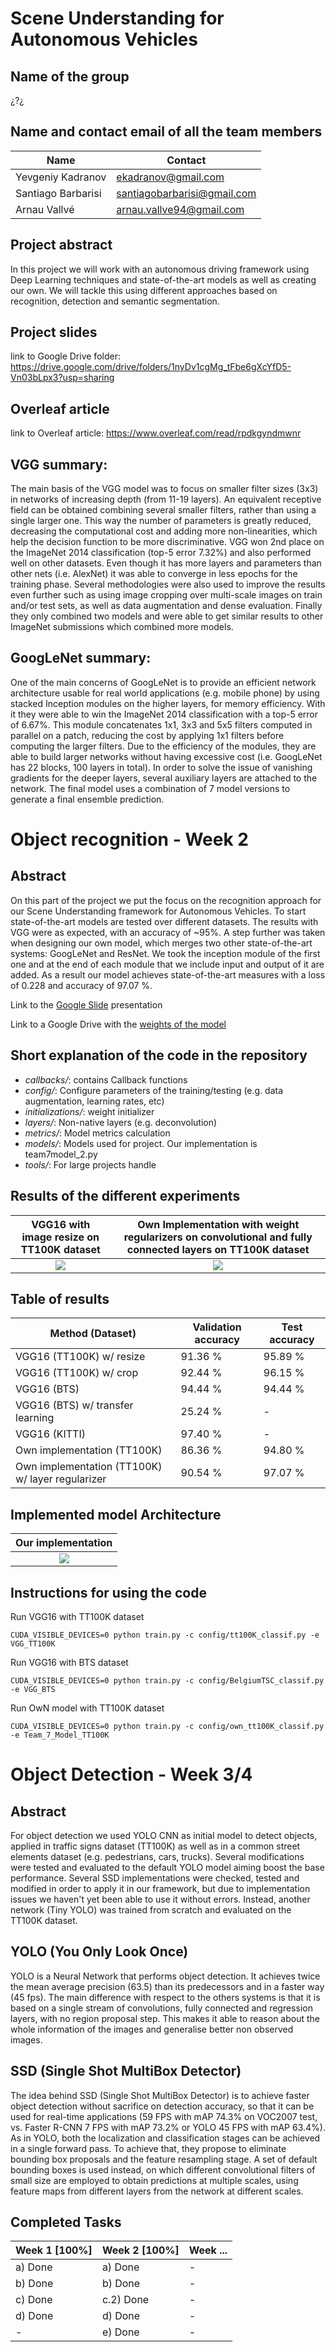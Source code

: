# Scene Understanding for Autonomous Vehicles 

## Name of the group
¿?¿

## Name and contact email of all the team members

| Name  | Contact | 
| ------------- | ------------- | 
| Yevgeniy Kadranov  | ekadranov@gmail.com| 
| Santiago Barbarisi | santiagobarbarisi@gmail.com | 
| Arnau Vallvé| arnau.vallve94@gmail.com| 

## Project abstract
In this project we will work with an autonomous driving framework using Deep Learning techniques and state-of-the-art models as well as creating our own. We will tackle this using different approaches based on recognition, detection and semantic segmentation.

## Project slides 
link to Google Drive folder: https://drive.google.com/drive/folders/1nyDv1cgMg_tFbe6gXcYfD5-Vn03bLpx3?usp=sharing

## Overleaf article
link to Overleaf article: https://www.overleaf.com/read/rpdkgyndmwnr

## VGG summary:  
The main basis of the VGG model was to focus on smaller filter sizes (3x3) in networks of increasing depth (from 11-19 layers). An equivalent receptive field can be obtained combining several smaller filters, rather than using a single larger one. This way the number of parameters is greatly reduced, decreasing the computational cost and adding more non-linearities, which help the decision function to be more discriminative. VGG won 2nd place on the ImageNet 2014 classification (top-5 error 7.32%) and also performed well on other datasets. Even though it has more layers and parameters than other nets (i.e. AlexNet) it was able to converge in less epochs for the training phase. Several methodologies were also used to improve the results even further such as using image cropping over multi-scale images on train and/or test sets, as well as data augmentation and dense evaluation. Finally they only combined two models and were able to get similar results to other ImageNet submissions which combined more models.

## GoogLeNet summary:
One of the main concerns of GoogLeNet is to provide an efficient network architecture usable for real world applications (e.g. mobile phone) by using stacked Inception modules on the higher layers, for memory efficiency. With it they were able to win the ImageNet 2014 classification with a top-5 error of 6.67%. This module concatenates 1x1, 3x3 and 5x5 filters computed in parallel on a patch, reducing the cost by applying 1x1 filters before computing the larger filters. Due to the efficiency of the modules, they are able to build larger networks without having excessive cost (i.e. GoogLeNet has 22 blocks, 100 layers in total). In order to solve the issue of vanishing gradients for the deeper layers, several auxiliary layers are attached to the network. The final model uses a combination of 7 model versions to generate a final ensemble prediction.

# Object recognition - Week 2
## Abstract
On this part of the project we put the focus on the recognition approach for our Scene Understanding framework for Autonomous Vehicles. To start state-of-the-art models are tested over different datasets. The results with VGG were as expected, with an accuracy of ~95%. A step further was taken when designing our own model, which merges two other state-of-the-art systems: GoogLeNet and ResNet. We took the inception module of the first one and at the end of each module that we include input and output of it are added. As a result our model achieves state-of-the-art measures with a loss of 0.228 and accuracy of 97.07 %.

Link to the <a href="https://drive.google.com/open?id=1-oUoocoUbNQGtc-Pw5gQgt0Lo1bocq5_CWq0KBo2nQ8">Google Slide</a> presentation

Link to a Google Drive with the <a href="https://drive.google.com/open?id=11-X5G42oRKUpxxuu-zUR_sL87CWXa2Fk">weights of the model</a>

## Short explanation of the code in the repository
* *callbacks/*: contains Callback functions
* *config/*: Configure parameters of the training/testing (e.g. data augmentation, learning rates, etc)
* *initializations/*: weight initializer
* *layers/*: Non-native layers (e.g. deconvolution)
* *metrics/*: Model metrics calculation
* *models/*: Models used for project. Our implementation is team7model_2.py
* *tools/*: For large projects handle

## Results of the different experiments

VGG16 with image resize on TT100K dataset| Own Implementation with weight regularizers on convolutional and fully connected layers on TT100K dataset
:-------------------------:|:-------------------------:
![](https://github.com/ArnauVallve94/mcv-m5/blob/master/Images/vgg.jpeg)  |  ![](https://github.com/ArnauVallve94/mcv-m5/blob/master/Images/own.jpeg)

## Table of results
| Method (Dataset) | Validation accuracy| Test accuracy |
| ------------- | ------------- | ------------- |
| VGG16 (TT100K) w/ resize | 91.36 % | 95.89 % |
| VGG16 (TT100K) w/ crop | 92.44 % | 96.15 % |
| VGG16 (BTS)| 94.44 % | 94.44 % |
| VGG16 (BTS) w/ transfer learning | 25.24 % | - |
| VGG16 (KITTI) | 97.40 % | - |
| Own implementation (TT100K) | 86.36 % | 94.80 % |
| Own implementation (TT100K) w/ layer regularizer| 90.54 % | 97.07 % |

## Implemented model Architecture
Our implementation             |  
:-------------------------:|
![](https://github.com/ArnauVallve94/mcv-m5/blob/master/Images/model.png)  |  

## Instructions for using the code
Run VGG16 with TT100K dataset
```
CUDA_VISIBLE_DEVICES=0 python train.py -c config/tt100K_classif.py -e VGG_TT100K
```

Run VGG16 with BTS dataset
```
CUDA_VISIBLE_DEVICES=0 python train.py -c config/BelgiumTSC_classif.py -e VGG_BTS
```

Run OwN model with TT100K dataset
```
CUDA_VISIBLE_DEVICES=0 python train.py -c config/own_tt100K_classif.py -e Team_7_Model_TT100K
```

# Object Detection - Week 3/4

## Abstract
For object detection we used YOLO CNN as initial model to detect objects, applied in traffic signs dataset (TT100K) as well as in a common street elements dataset (e.g. pedestrians, cars, trucks). Several modifications were tested and evaluated to the default YOLO model aiming boost the base performance. Several SSD implementations were checked, tested and modified in order to apply it in our framework, but due to implementation issues we haven't yet been able to use it without errors. Instead, another network (Tiny YOLO) was trained from scratch and evaluated on the TT100K dataset. 

## YOLO (You Only Look Once)
YOLO is a Neural Network that performs object detection. It achieves twice the mean average precision (63.5) than its predecessors and in a faster way (45 fps). The main difference with respect to the others systems is that it is based on a single stream of convolutions, fully connected and regression layers, with no region proposal step. This makes it able to reason about the whole information of the images and generalise better non observed images.

## SSD (Single Shot MultiBox Detector)
The idea behind SSD (Single Shot MultiBox Detector) is to achieve faster object detection without sacrifice on detection accuracy, so that it can be used for real-time applications (59 FPS with mAP 74.3% on VOC2007 test, vs. Faster R-CNN 7 FPS with mAP 73.2% or YOLO 45 FPS with mAP 63.4%). As in YOLO, both the localization and classification stages can be achieved in a single forward pass. To achieve that, they propose to eliminate bounding box proposals and the feature resampling stage. A set of default bounding boxes is used instead, on which different convolutional filters of small size are employed to obtain predictions at multiple scales, using feature maps from different layers from the network at different scales. 


## Completed Tasks
| Week 1 [100%] | Week 2 [100%] | Week ... |
| ------------- | ------------- | ------------- |
| a) Done | a) Done| - |
| b) Done| b) Done| - |
| c) Done| c.2) Done| - |
| d) Done| d) Done| - |
| - | e) Done| - |

